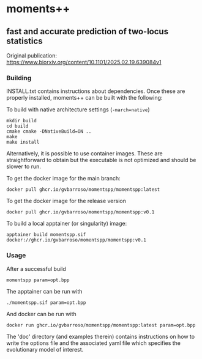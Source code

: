 # moments++
## fast and accurate prediction of two-locus statistics

Original publication: https://www.biorxiv.org/content/10.1101/2025.02.19.639084v1

### Building

INSTALL.txt contains instructions about dependencies.
Once these are properly installed, moments++ can be built with the following:

To build with native architecture settings (`-march=native`)
```
mkdir build
cd build
cmake cmake -DNativeBuild=ON ..
make
make install
```

Alternatively, it is possible to use container images. 
These are straightforward to obtain but the executable is not optimized and should be slower to run.

To get the docker image for the main branch:
```
docker pull ghcr.io/gvbarroso/momentspp/momentspp:latest
```

To get the docker image for the release version
```
docker pull ghcr.io/gvbarroso/momentspp/momentspp:v0.1
```

To build a local apptainer (or singularity) image:
```
apptainer build momentspp.sif docker://ghcr.io/gvbarroso/momentspp/momentspp:v0.1
```

### Usage

After a successful build

```
momentspp param=opt.bpp
```

The apptainer can be run with 
```
./momentspp.sif param=opt.bpp
```

And docker can be run with
```
docker run ghcr.io/gvbarroso/momentspp/momentspp:latest param=opt.bpp
```

The 'doc' directory (and examples therein) contains instructions on how to write the options file and the associated yaml file which specifies the evolutionary model of interest.

